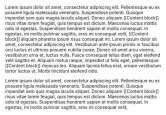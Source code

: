 Lorem ipsum dolor sit amet, consectetur adipiscing elit. Pellentesque eu ex posuere ligula malesuada venenatis. Suspendisse potenti. Quisque imperdiet sem quis magna iaculis aliquet. Donec aliquam [[Content block]] risus vitae lorem feugiat, quis tempus est dictum. Maecenas luctus mattis odio id egestas. Suspendisse hendrerit sapien et mollis consequat. In egestas, mi mollis pulvinar sagittis, eros mi consequat velit, [[Content block]] aliquam pharetra ipsum risus consequat mi. Lorem ipsum dolor sit amet, consectetur adipiscing elit. Vestibulum ante ipsum primis in faucibus orci luctus et ultrices posuere cubilia curae; Donec sit amet arcu viverra, vestibulum urna et, luctus nulla. Fusce consequat tellus diam, eget eleifend velit sagittis et. Aliquam metus neque, imperdiet ut felis eget, pellentesque [[Content block]] rhoncus leo. Aliquam lacinia tellus erat, ornare vestibulum tortor luctus ut. Morbi tincidunt eleifend odio.

Lorem ipsum dolor sit amet, consectetur adipiscing elit. Pellentesque eu ex posuere ligula malesuada venenatis. Suspendisse potenti. Quisque imperdiet sem quis magna iaculis aliquet. Donec aliquam [[Content block]] risus vitae lorem feugiat, quis tempus est dictum. Maecenas luctus mattis odio id egestas. Suspendisse hendrerit sapien et mollis consequat. In egestas, mi mollis pulvinar sagittis, eros mi consequat velit,